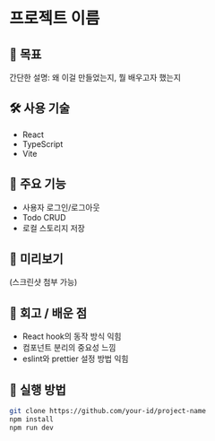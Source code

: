 # 프로젝트 이름

## 📌 목표
간단한 설명: 왜 이걸 만들었는지, 뭘 배우고자 했는지

## 🛠 사용 기술
- React
- TypeScript
- Vite

## 🧪 주요 기능
- 사용자 로그인/로그아웃
- Todo CRUD
- 로컬 스토리지 저장

## 📸 미리보기
(스크린샷 첨부 가능)

## 🧠 회고 / 배운 점
- React hook의 동작 방식 익힘
- 컴포넌트 분리의 중요성 느낌
- eslint와 prettier 설정 방법 익힘

## 📂 실행 방법
```bash
git clone https://github.com/your-id/project-name
npm install
npm run dev
